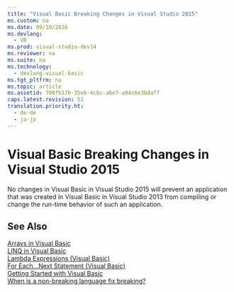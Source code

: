 ```yaml
---
title: "Visual Basic Breaking Changes in Visual Studio 2015"
ms.custom: na
ms.date: 09/19/2016
ms.devlang: 
  - VB
ms.prod: visual-studio-dev14
ms.reviewer: na
ms.suite: na
ms.technology: 
  - devlang-visual-basic
ms.tgt_pltfrm: na
ms.topic: article
ms.assetid: 708fb176-35eb-4cbc-a6e7-a04c6e3bdaff
caps.latest.revision: 51
translation.priority.ht: 
  - de-de
  - ja-jp
---
```

# Visual Basic Breaking Changes in Visual Studio 2015
No changes in Visual Basic in Visual Studio 2015 will prevent an application that was created in Visual Basic in Visual Studio 2013 from compiling or change the run-time behavior of such an application.  
  
## See Also  
 [Arrays in Visual Basic](../Topic/Arrays%20in%20Visual%20Basic.md)   
 [LINQ in Visual Basic](../vs140/LINQ-in-Visual-Basic.md)   
 [Lambda Expressions (Visual Basic)](../vs140/Lambda-Expressions--Visual-Basic-.md)   
 [For Each...Next Statement (Visual Basic)](../Topic/For%20Each...Next%20Statement%20\(Visual%20Basic\).md)   
 [Getting Started with Visual Basic](../vs140/Getting-Started-with-Visual-Basic.md)   
 [When is a non-breaking language fix breaking?](http://go.microsoft.com/fwlink/?LinkId=259542)